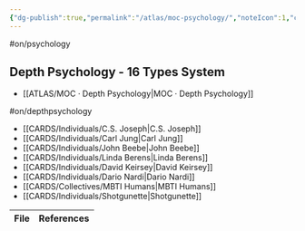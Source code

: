 ```yaml
---
{"dg-publish":true,"permalink":"/atlas/moc-psychology/","noteIcon":1,"created":"2022-12-27T18:31:49.166+01:00","updated":"2023-04-10T12:19:23.205+02:00"}
---
```


#on/psychology

## Depth Psychology - 16 Types System
- [[ATLAS/MOC · Depth Psychology\|MOC · Depth Psychology]]


<div class="transclusion internal-embed is-loaded"><div class="markdown-embed">



#on/depthpsychology 
- [[CARDS/Individuals/C.S. Joseph\|C.S. Joseph]]
- [[CARDS/Individuals/Carl Jung\|Carl Jung]]
- [[CARDS/Individuals/John Beebe\|John Beebe]]
- [[CARDS/Individuals/Linda Berens\|Linda Berens]]
- [[CARDS/Individuals/David Keirsey\|David Keirsey]]
- [[CARDS/Individuals/Dario Nardi\|Dario Nardi]]
- [[CARDS/Collectives/MBTI Humans\|MBTI Humans]]
- [[CARDS/Individuals/Shotgunette\|Shotgunette]]

</div></div>


| File | References |
| ---- | ---------- |

